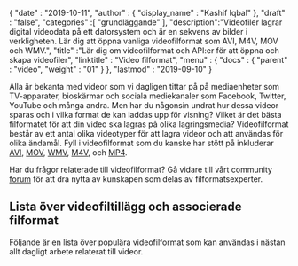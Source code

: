 {
  "date" : "2019-10-11",
  "author" : {
    "display_name" : "Kashif Iqbal"
},
  "draft" : "false",
  "categories" :[ "grundläggande" ],
  "description":"Videofiler lagrar digital videodata på ett datorsystem och är en sekvens av bilder i verkligheten. Lär dig att öppna vanliga videofilformat som AVI, M4V, MOV och WMV.",
  "title" :"Lär dig om videofilformat och API:er för att öppna och skapa videofiler",
  "linktitle" : "Video filformat",
  "menu" : {
    "docs" : {
      "parent" : "video",
      "weight" : "01"
}
},
  "lastmod" : "2019-09-10"
}

Alla är bekanta med videor som vi dagligen tittar på på mediaenheter som TV-apparater, bioskärmar och sociala mediekanaler som Facebook, Twitter, YouTube och många andra. Men har du någonsin undrat hur dessa videor sparas och i vilka format de kan laddas upp för visning? Vilket är det bästa filformatet för att din video ska lagras på olika lagringsmedia? Videofilformat består av ett antal olika videotyper för att lagra videor och att användas för olika ändamål. Fyll i videofilformat som du kanske har stött på inkluderar [AVI](/sv/video/avi/), [MOV](/sv/video/mov/), [WMV](/sv/video/wmv/), [M4V](/sv/video/m4v/), och [MP4](/sv/video/mp4/).

Har du frågor relaterade till videofilformat? Gå vidare till vårt community [forum](https://forum.fileformat.com/c/video/27) för att dra nytta av kunskapen som delas av filformatsexperter.


## Lista över videofiltillägg och associerade filformat

Följande är en lista över populära videofilformat som kan användas i nästan allt dagligt arbete relaterat till videor.

